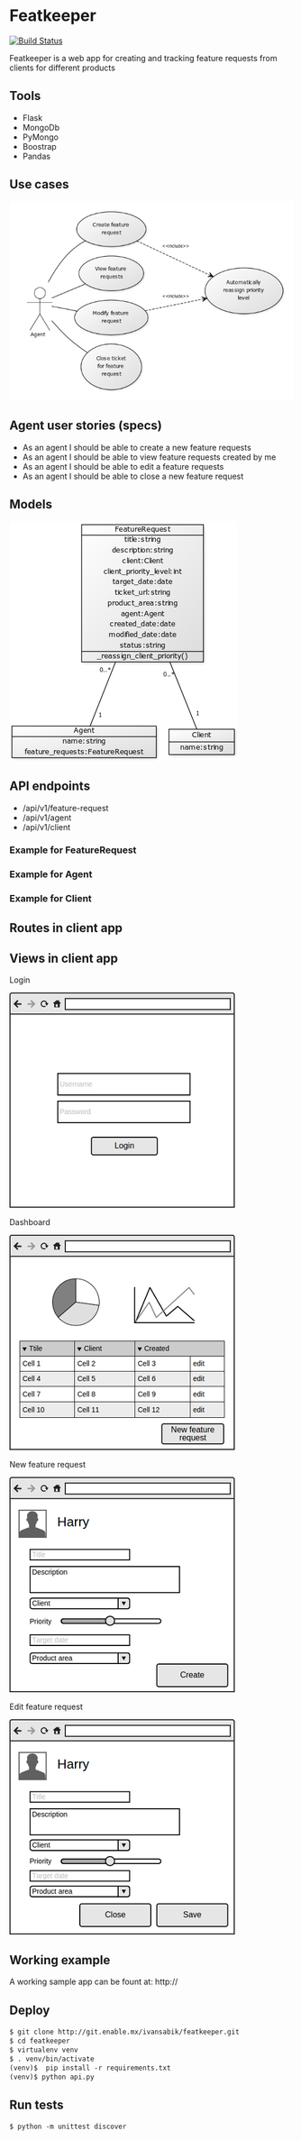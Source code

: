 # Featkeeper

[![Build Status](https://travis-ci.org/ivansabik/featkeeper.svg)](https://travis-ci.org/ivansabik/featkeeper)

Featkeeper is a web app for creating and tracking feature requests from clients for different products

## Tools

- Flask
- MongoDb
- PyMongo
- Boostrap
- Pandas

## Use cases

![](https://raw.githubusercontent.com/ivansabik/featkeeper/master/doc/use_cases.png)

## Agent user stories (specs)

- As an agent I should be able to create a new feature requests
- As an agent I should be able to view feature requests created by me
- As an agent I should be able to edit a feature requests
- As an agent I should be able to close a new feature request

## Models

![](https://raw.githubusercontent.com/ivansabik/featkeeper/master/doc/models.png)

## API endpoints

- /api/v1/feature-request
- /api/v1/agent
- /api/v1/client

### Example for FeatureRequest

### Example for Agent

### Example for Client

## Routes in client app

## Views in client app

Login

![](https://raw.githubusercontent.com/ivansabik/featkeeper/master/doc/login.png)

Dashboard

![](https://raw.githubusercontent.com/ivansabik/featkeeper/master/doc/dashboard.png)

New feature request

![](https://raw.githubusercontent.com/ivansabik/featkeeper/master/doc/new_feature.png)

Edit feature request

![](https://raw.githubusercontent.com/ivansabik/featkeeper/master/doc/edit_feature.png)

## Working example

A working sample app can be fount at:
http://

## Deploy

```
$ git clone http://git.enable.mx/ivansabik/featkeeper.git
$ cd featkeeper
$ virtualenv venv
$ . venv/bin/activate
(venv)$  pip install -r requirements.txt
(venv)$ python api.py
```

## Run tests

```
$ python -m unittest discover
```
